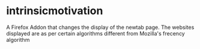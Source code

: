 # intrinsicmotivation
A Firefox Addon that changes the display of the newtab page. The websites displayed are as per certain algorithms different from Mozilla's frecency algorithm
